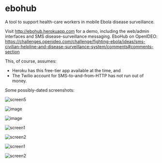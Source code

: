 # ebohub
A tool to support health-care workers in mobile Ebola disease surveillance. 

Visit http://ebohub.herokuapp.com for a demo, including the web/admin interfaces and SMS disease-surveillance messaging.
EboHub on OpenIDEO:
https://challenges.openideo.com/challenge/fighting-ebola/ideas/sms-civilian-helpline-and-disease-surveillance-system/comments#comments-section

This, of course, assumes:

- Heroku has this free-tier app available at the time, and
- The Twilio account for SMS-to-and-from-HTTP has not run out of money.

Some possibly-dated screenshots:

![screen5](https://cloud.githubusercontent.com/assets/4351330/10556476/94822178-7449-11e5-9eee-23825ec66fe3.png)

![image](https://cloud.githubusercontent.com/assets/4351330/10657344/94c49ed6-784f-11e5-98c8-2d2ae4644e27.png)

![image](https://cloud.githubusercontent.com/assets/4351330/10657373/f4febf16-784f-11e5-9a54-83ad8dfce432.png)

![screen1](https://cloud.githubusercontent.com/assets/4351330/10556478/b7e76178-7449-11e5-8e42-b47a07725304.png)

![screen2](https://cloud.githubusercontent.com/assets/4351330/10556482/c7267c28-7449-11e5-9512-87395b6b019c.png)

![screen1](https://cloud.githubusercontent.com/assets/4351330/10556484/d546ce16-7449-11e5-8a64-148883d7c859.png)

![screen2](https://cloud.githubusercontent.com/assets/4351330/10556486/df3d6ba0-7449-11e5-83b2-93d94c444082.png)
